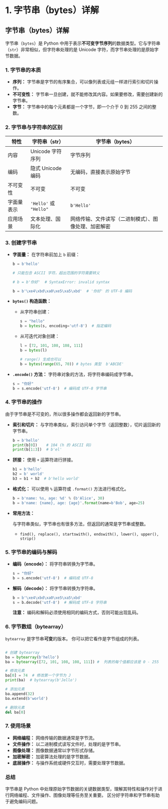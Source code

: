
# 1. 字节串（bytes）详解

## 字节串（bytes）详解

字节串（`bytes`）是 Python 中用于表示**不可变字节序列**的数据类型。它与字符串（`str`）非常相似，但字符串处理的是 Unicode 字符，而字节串处理的是原始字节数据。

### 1. 字节串的本质

* **序列：** 字节串是字节的有序集合，可以像列表或元组一样进行索引和切片操作。
* **不可变性：** 字节串一旦创建，就不能修改其内容。如果要修改，需要创建新的字节串。
* **字节：** 字节串中的每个元素都是一个字节，即一个介于 0 到 255 之间的整数。

### 2. 字节串与字符串的区别

| 特性        | 字符串（str）                                  | 字节串（bytes）                                  |
| ----------- | -------------------------------------------- | -------------------------------------------- |
| 内容        | Unicode 字符序列                             | 字节序列                                         |
| 编码        | 隐式 Unicode 编码                             | 无编码，直接表示原始字节                               |
| 不可变性     | 不可变                                        | 不可变                                        |
| 字面量表示    | `'Hello'` 或 `"Hello"`                       | `b'Hello'`                                    |
| 应用场景     | 文本处理、国际化                                | 网络传输、文件读写（二进制模式）、图像处理、加密解密 |

### 3. 创建字节串

* **字面量：** 在字符串前加上 `b` 前缀：

    ```python
    b = b'hello'

    # 只能包含 ASCII 字符，超出范围的字符需要转义

    # b = b'你好'  # SyntaxError: invalid syntax

    b = b'\xe4\xbd\xa0\xe5\xa5\xbd'  # '你好' 的 UTF-8 编码
    ```

* **`bytes()` 构造函数：**

  * 从字符串创建：

    ```python
    s = "hello"
    b = bytes(s, encoding='utf-8')  # 指定编码
    ```

  * 从可迭代对象创建：

    ```python
    l = [72, 101, 108, 108, 111]
    b = bytes(l)

    # range() 生成也可以
    b = bytes(range(65, 70)) # bytes 类型  b'ABCDE'
    ```

* **`.encode()` 方法：**  字符串对象的方法，将字符串编码成字节串。

    ```python
    s = "你好"
    b = s.encode('utf-8')  # 编码成 UTF-8 字节串
    ```

### 4. 字节串的操作

由于字节串是不可变的，所以很多操作都会返回新的字节串。

* **索引和切片：**  与字符串类似，索引访问单个字节（返回整数），切片返回新的字节串。

    ```python
    b = b'hello'
    print(b[0])    # 104 (h 的 ASCII 码)
    print(b[1:3])  # b'el'
    ```

* **拼接：** 使用 `+` 运算符进行拼接。

    ```python
    b1 = b'hello'
    b2 = b' world'
    b3 = b1 + b2  # b'hello world'
    ```

* **格式化：**  可以使用 `%` 运算符或 `.format()` 方法进行格式化。

    ```python
    b = b'name: %s, age: %d' % (b'Alice', 30)
    b = b'name: {name}, age: {age}'.format(name=b'Bob', age=25)
    ```

* **常用方法：**

    与字符串类似，字节串也有很多方法，但返回的通常是字节串或整数。

  * `find(), replace(), startswith(), endswith(), lower(), upper(), strip()`

### 5. 字节串的编码与解码

* **编码（encode）：**  将字符串转换为字节串。

    ```python
    s = "你好"
    b = s.encode('utf-8')  # 编码成 UTF-8
    ```

* **解码（decode）：**  将字节串转换为字符串。

    ```python
    b = b'\xe4\xbd\xa0\xe5\xa5\xbd'
    s = b.decode('utf-8')  # 解码成 UTF-8 字符串
    ```

    **注意：**  编码和解码必须使用相同的编码方式，否则可能出现乱码。

### 6. 字节数组（bytearray）

`bytearray` 是字节串**可变**的版本。  你可以把它看作是字节组成的列表。

```python

# 创建 bytearray
ba = bytearray(b'hello')
ba = bytearray([72, 101, 108, 108, 111]) #  列表的每个值都应该是 0 - 255

# 修改元素
ba[0] = 74  # 修改第一个字节为 J
print(ba)  # bytearray(b'Jello')

# 添加元素
ba.append(32)
ba.extend(b'world')

# 删除元素
del ba[0]

```

### 7. 使用场景

* **网络编程：**  网络传输的数据通常是字节流。
* **文件操作：**  以二进制模式读写文件时，处理的是字节串。
* **图像处理：**  图像数据通常以字节形式存储。
* **加密解密：**  加密算法处理的是字节数据。
* **底层操作：**  与操作系统或硬件交互时，需要处理字节数据。

### 总结

字节串是 Python 中处理原始字节数据的关键数据类型，理解其特性和操作对于进行网络编程、文件操作、图像处理等任务至关重要。 区分好字符串和字节串有助于避免编码问题。

